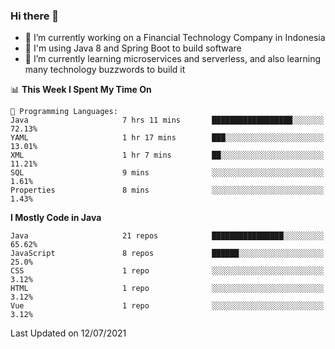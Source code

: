 ### Hi there 👋

<!--
**mazzama/mazzama** is a ✨ _special_ ✨ repository because its `README.md` (this file) appears on your GitHub profile.

Here are some ideas to get you started:

- 🔭 I’m currently working on ...
- 🌱 I’m currently learning ...
- 👯 I’m looking to collaborate on ...
- 🤔 I’m looking for help with ...
- 💬 Ask me about ...
- 📫 How to reach me: ...
- 😄 Pronouns: ...
- ⚡ Fun fact: ...
-->

- 🔭 I’m currently working on a Financial Technology Company in Indonesia
- :gun: I'm using Java 8 and Spring Boot to build software
- 🌱 I’m currently learning microservices and serverless, and also learning many technology buzzwords to build it

<!--START_SECTION:waka-->
📊 **This Week I Spent My Time On** 

```text
💬 Programming Languages: 
Java                     7 hrs 11 mins       ██████████████████░░░░░░░   72.13% 
YAML                     1 hr 17 mins        ███░░░░░░░░░░░░░░░░░░░░░░   13.01% 
XML                      1 hr 7 mins         ██░░░░░░░░░░░░░░░░░░░░░░░   11.21% 
SQL                      9 mins              ░░░░░░░░░░░░░░░░░░░░░░░░░   1.61% 
Properties               8 mins              ░░░░░░░░░░░░░░░░░░░░░░░░░   1.43%

```

**I Mostly Code in Java** 

```text
Java                     21 repos            ████████████████░░░░░░░░░   65.62% 
JavaScript               8 repos             ██████░░░░░░░░░░░░░░░░░░░   25.0% 
CSS                      1 repo              ░░░░░░░░░░░░░░░░░░░░░░░░░   3.12% 
HTML                     1 repo              ░░░░░░░░░░░░░░░░░░░░░░░░░   3.12% 
Vue                      1 repo              ░░░░░░░░░░░░░░░░░░░░░░░░░   3.12%

```



 Last Updated on 12/07/2021
<!--END_SECTION:waka-->